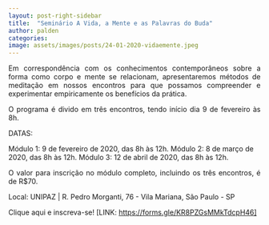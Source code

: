 ```yaml
---
layout: post-right-sidebar
title:  "Seminário A Vida, a Mente e as Palavras do Buda"
author: palden
categories: 
image: assets/images/posts/24-01-2020-vidaemente.jpeg
---
```


<p align="justify">Em correspondência com os conhecimentos contemporâneos sobre a forma como corpo e mente se relacionam, apresentaremos métodos de meditação em nossos encontros para que possamos compreender e experimentar empiricamente os benefícios da prática.</p>

<p align="justify">O programa é divido em três encontros, tendo início dia 9 de fevereiro às 8h.</p>

DATAS: 

Módulo 1: 9 de fevereiro de 2020, das 8h às 12h.
Módulo 2: 8 de março de 2020, das 8h às 12h.
Módulo 3: 12 de abril de 2020, das 8h às 12h.

<p align="justify">O valor para inscrição no módulo completo, incluindo os três encontros, é de R$70.</p>

<p align="justify">Local: UNIPAZ | R. Pedro Morganti, 76 - Vila Mariana, São Paulo - SP</p>

Clique aqui e inscreva-se!
[LINK: https://forms.gle/KR8PZGsMMkTdcpH46]
